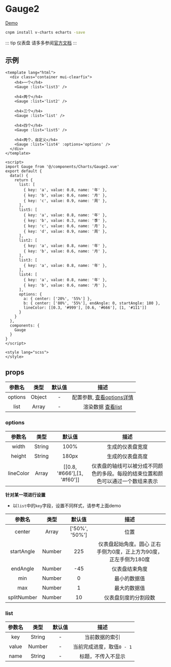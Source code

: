# Gauge2
[Demo](http://watasi.gitee.io/infozx_api/dist/#/gauge2)

```bash
cnpm install v-charts echarts -save
```
::: tip 仪表盘
请多多参阅[官方文档](http://echarts.baidu.com/option#series-gauge.type)
:::

## 示例
```vue{21}
<template lang="html">
  <div class="container mui-clearfix">
    <h4>一个</h4>
    <Gauge :list='list3' />
    
    <h4>两个</h4>
    <Gauge :list='list2' />

    <h4>三个</h4>
    <Gauge :list='list' />

    <h4>四个</h4>
    <Gauge :list='list5' />

    <h4>两个，自定义</h4>
    <Gauge :list='list4' :options='options' />
  </div>
</template>

<script>
import Gauge from '@/components/Charts/Gauge2.vue'
export default {
  data() {
    return {
      list: [
        { key: 'a', value: 0.8, name: '年' },
        { key: 'b', value: 0.6, name: '月' },
        { key: 'c', value: 0.9, name: '周' },
      ],
      list5: [
        { key: 'a', value: 0.8, name: '年' },
        { key: 'b', value: 0.3, name: '季' },
        { key: 'c', value: 0.6, name: '月' },
        { key: 'd', value: 0.9, name: '周' },
      ],
      list2: [
        { key: 'a', value: 0.8, name: '年' },
        { key: 'b', value: 0.6, name: '月' },
      ],
      list3: [
        { key: 'a', value: 0.8, name: '年' },
      ],
      list4: [
        { key: 'a', value: 0.8, name: '年' },
        { key: 'b', value: 0.6, name: '月' },
      ],
      options: {
        a: { center: ['20%', '55%'] },
        b: { center: ['80%', '55%'], endAngle: 0, startAngle: 180 },
        lineColor: [[0.3, '#999'], [0.6, '#666'], [1, '#111']]
      }
    }
  },
  components: {
    Gauge
  }
}
</script>

<style lang="scss">
</style>
```

## props
|参数名|类型|默认值|描述|
|:---:|:---:|:---:|:---:|
|options|Object|-|配置参数, [查看options详情](#options)|
|list|Array|-|渲染数据 [查看list](#list)|

### options
|参数名|类型|默认值|描述|
|:---:|:---:|:---:|:---:|
|width|String|100%|生成的仪表盘宽度|
|height|String|180px|生成的仪表盘高度|
|lineColor|Array|[[0.8, '#666'],[1, '#f60']]|仪表盘的轴线可以被分成不同颜色的多段。每段的结束位置和颜色可以通过一个数组来表示|

**针对某一项进行设置**
- 以`list`中的`key`字段，设置不同样式，请参考上面demo

|参数名|类型|默认值|描述|
|:---:|:---:|:---:|:---:|
|center|Array|['50%', '50%']|位置|
|startAngle|Number|225|仪表盘起始角度。圆心 正右手侧为0度，正上方为90度，正左手侧为180度|
|endAngle|Number|-45|仪表盘结束角度|
|min|Number|0|最小的数据值|
|max|Number|1|最大的数据值|
|splitNumber|Number|10|仪表盘刻度的分割段数|


### list
|参数名|类型|默认值|描述|
|:---:|:---:|:---:|:---:|
|key|String|-|当前数据的索引|
|value|Number|-|当前完成进度，取值`0 - 1`|
|name|String|-|标题，不传入不显示|
